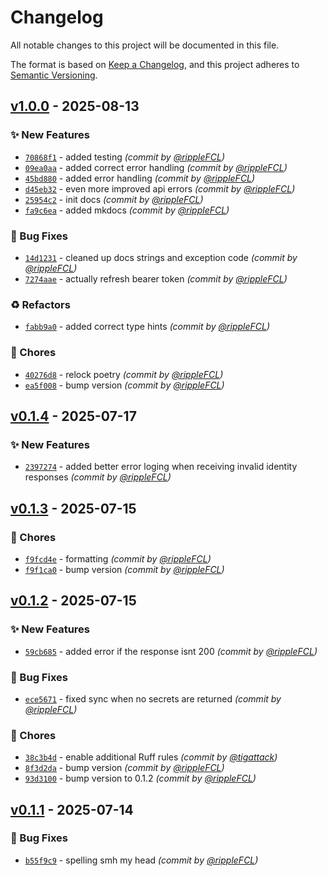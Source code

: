 # Changelog
All notable changes to this project will be documented in this file.

The format is based on [Keep a Changelog](https://keepachangelog.com/en/1.0.0/),
and this project adheres to [Semantic Versioning](https://semver.org/spec/v2.0.0.html).

## [v1.0.0] - 2025-08-13
### :sparkles: New Features
- [`70868f1`](https://github.com/Overengineers-Anonymous/bws-sdk/commit/70868f1deb1ce1d7018f2584d966959d1ceb1d20) - added testing *(commit by [@rippleFCL](https://github.com/rippleFCL))*
- [`09ea0aa`](https://github.com/Overengineers-Anonymous/bws-sdk/commit/09ea0aa9003a26e0510d8bee8c815ec85acc3739) - added correct error handling *(commit by [@rippleFCL](https://github.com/rippleFCL))*
- [`45bd880`](https://github.com/Overengineers-Anonymous/bws-sdk/commit/45bd880fe111be037dd37a2c19194e5fe3a067de) - added error handling *(commit by [@rippleFCL](https://github.com/rippleFCL))*
- [`d45eb32`](https://github.com/Overengineers-Anonymous/bws-sdk/commit/d45eb32e0de9590eb884d95e802568595e389400) - even more improved api errors *(commit by [@rippleFCL](https://github.com/rippleFCL))*
- [`25954c2`](https://github.com/Overengineers-Anonymous/bws-sdk/commit/25954c28b7bd4a006dc69accd1ce984e566aadd9) - init docs *(commit by [@rippleFCL](https://github.com/rippleFCL))*
- [`fa9c6ea`](https://github.com/Overengineers-Anonymous/bws-sdk/commit/fa9c6ea874c855b8d56c53bcd50657be2bc27793) - added mkdocs *(commit by [@rippleFCL](https://github.com/rippleFCL))*

### :bug: Bug Fixes
- [`14d1231`](https://github.com/Overengineers-Anonymous/bws-sdk/commit/14d12317bb5053108e873908fc8df7b7a577a701) - cleaned up docs strings and exception code *(commit by [@rippleFCL](https://github.com/rippleFCL))*
- [`7274aae`](https://github.com/Overengineers-Anonymous/bws-sdk/commit/7274aae7ac81ab31b29860a075b2959be2506ff2) - actually refresh bearer token *(commit by [@rippleFCL](https://github.com/rippleFCL))*

### :recycle: Refactors
- [`fabb9a0`](https://github.com/Overengineers-Anonymous/bws-sdk/commit/fabb9a0eb29f16f7d75c3e5f7f080f616186ffaa) - added correct type hints *(commit by [@rippleFCL](https://github.com/rippleFCL))*

### :wrench: Chores
- [`40276d8`](https://github.com/Overengineers-Anonymous/bws-sdk/commit/40276d850ca549fb1233bbc9647cd4c9e1cbbd28) - relock poetry *(commit by [@rippleFCL](https://github.com/rippleFCL))*
- [`ea5f008`](https://github.com/Overengineers-Anonymous/bws-sdk/commit/ea5f00808d14059cbcd037bdb3eb703b3eb5b061) - bump version *(commit by [@rippleFCL](https://github.com/rippleFCL))*


## [v0.1.4] - 2025-07-17
### :sparkles: New Features
- [`2397274`](https://github.com/Overengineers-Anonymous/bws-sdk/commit/2397274e7cf43fd47504ca189b41f003c84b54ac) - added better error loging when receiving invalid identity responses *(commit by [@rippleFCL](https://github.com/rippleFCL))*


## [v0.1.3] - 2025-07-15
### :wrench: Chores
- [`f9fcd4e`](https://github.com/Overengineers-Anonymous/bws-sdk/commit/f9fcd4e476a68de39ab069b46ed56ababd6fb84f) - formatting *(commit by [@rippleFCL](https://github.com/rippleFCL))*
- [`f9f1ca0`](https://github.com/Overengineers-Anonymous/bws-sdk/commit/f9f1ca06aeb5d4865a8a2b6ed85b53c2c8dc492d) - bump version *(commit by [@rippleFCL](https://github.com/rippleFCL))*


## [v0.1.2] - 2025-07-15
### :sparkles: New Features
- [`59cb685`](https://github.com/Overengineers-Anonymous/bws-sdk/commit/59cb685e80ea215d36814f0e6ee83f0671388919) - added error if the response isnt 200 *(commit by [@rippleFCL](https://github.com/rippleFCL))*

### :bug: Bug Fixes
- [`ece5671`](https://github.com/Overengineers-Anonymous/bws-sdk/commit/ece5671051851160794b2c9cd4dfe89b9f509c8d) - fixed sync when no secrets are returned *(commit by [@rippleFCL](https://github.com/rippleFCL))*

### :wrench: Chores
- [`38c3b4d`](https://github.com/Overengineers-Anonymous/bws-sdk/commit/38c3b4debbe9efd1c4f0f078ee796a9401abe291) - enable additional Ruff rules *(commit by [@tigattack](https://github.com/tigattack))*
- [`8f3d2da`](https://github.com/Overengineers-Anonymous/bws-sdk/commit/8f3d2da680c611ae0a63dd640dd76ede34b34dba) - bump version *(commit by [@rippleFCL](https://github.com/rippleFCL))*
- [`93d3100`](https://github.com/Overengineers-Anonymous/bws-sdk/commit/93d3100987bfe5a961a955fd302c3cf74200f5d4) - bump version to 0.1.2 *(commit by [@rippleFCL](https://github.com/rippleFCL))*


## [v0.1.1] - 2025-07-14
### :bug: Bug Fixes
- [`b55f9c9`](https://github.com/Overengineers-Anonymous/bws-sdk/commit/b55f9c9f258fefb75dd5d35d7b7837b593b1a1e5) - spelling smh my head *(commit by [@rippleFCL](https://github.com/rippleFCL))*

[v0.1.1]: https://github.com/Overengineers-Anonymous/bws-sdk/compare/v0.1.0...v0.1.1
[v0.1.2]: https://github.com/Overengineers-Anonymous/bws-sdk/compare/v0.1.1...v0.1.2
[v0.1.3]: https://github.com/Overengineers-Anonymous/bws-sdk/compare/v0.1.2...v0.1.3
[v0.1.4]: https://github.com/Overengineers-Anonymous/bws-sdk/compare/v0.1.3...v0.1.4
[v2.0.0]: https://github.com/Overengineers-Anonymous/bws-sdk/compare/v0.1.4...v2.0.0
[v1.0.0]: https://github.com/Overengineers-Anonymous/bws-sdk/compare/v0.1.4...v1.0.0
